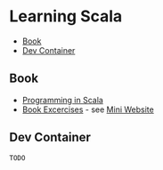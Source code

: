 # Learning Scala

<!-- TOC depthfrom:2 -->

- [Book](#book)
- [Dev Container](#dev-container)

<!-- /TOC -->

## Book

- [Programming in Scala](https://people.cs.ksu.edu/~schmidt/705a/Scala/Programming-in-Scala.pdf)
- [Book Excercises](https://booksites.artima.com/programming_in_scala) - see [Mini Website](/programming-in-scala-exercises/index.html)

## Dev Container

`TODO`
